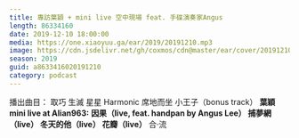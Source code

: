 ```yaml
---
title: 專訪葉穎 + mini live 空中現場 feat. 手碟演奏家Angus
length: 86334160
date: 2019-12-10 18:00:00
media: https://one.xiaoyuu.ga/ear/2019/20191210.mp3
image: https://cdn.jsdelivr.net/gh/coxmos/cdn@master/ear/cover/20191210.jpeg
season: 2019
guid: a8633416020191210
category: podcast
---
```


播出曲目：
取巧
生滅
星星
Harmonic
席地而坐
小王子（bonus track）
<strong>葉穎 mini live at Alian963:</strong>
<strong>因果（live, feat. handpan by Angus Lee）
捕夢網（live）
冬天的他（live）
花瓣（live）</strong>
合‧流

